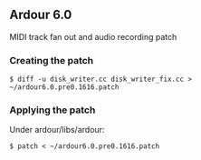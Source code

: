 ## Ardour 6.0

MIDI track fan out and audio recording patch

### Creating the patch

```
$ diff -u disk_writer.cc disk_writer_fix.cc > ~/ardour6.0.pre0.1616.patch
```

### Applying the patch

Under ardour/libs/ardour:

```
$ patch < ~/ardour6.0.pre0.1616.patch
```
